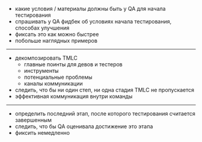 * какие условия / материалы должны быть у QA для начала тестирования
* спрашивать у QA фидбек об условиях начала тестирования, способах улучшения
* фиксать это как можно быстрее
* побольше наглядных примеров
___
* декомпозировать TMLC
	* главные поинты для девов и тестеров
	* инструменты
	* потенциальные проблемы
	* каналы коммуникации
* следить, что бы ни один степ, ни одна стадия TMLC не пропускается
* эффективная коммуникация внутри команды
___
* определить последний этап, после которого тестирования считается завершенным
* следить, что бы QA оценивала достижение это этапа
* фиксить немедленно